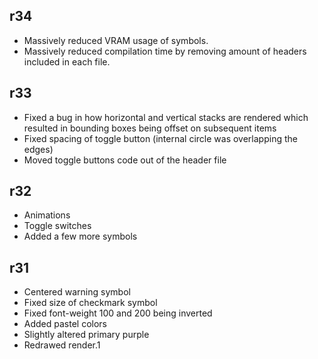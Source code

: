 ## r34

- Massively reduced VRAM usage of symbols.
- Massively reduced compilation time by removing amount of headers included in each file.

## r33

- Fixed a bug in how horizontal and vertical stacks are rendered which resulted in bounding boxes being offset on subsequent items
- Fixed spacing of toggle button (internal circle was overlapping the edges)
- Moved toggle buttons code out of the header file

## r32

- Animations
- Toggle switches
- Added a few more symbols

## r31

- Centered warning symbol
- Fixed size of checkmark symbol
- Fixed font-weight 100 and 200 being inverted
- Added pastel colors
- Slightly altered primary purple
- Redrawed render.1
